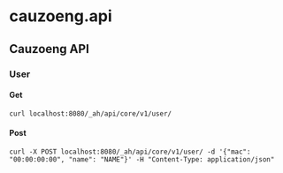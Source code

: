 cauzoeng.api
============

## Cauzoeng API

### User

#### Get

```
curl localhost:8080/_ah/api/core/v1/user/
```

#### Post

```
curl -X POST localhost:8080/_ah/api/core/v1/user/ -d '{"mac": "00:00:00:00", "name": "NAME"}' -H "Content-Type: application/json"
```
